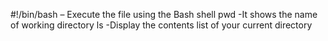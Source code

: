 #!/bin/bash – Execute the file using the Bash shell
pwd -It shows the name of working directory
ls -Display the contents list of your current directory
